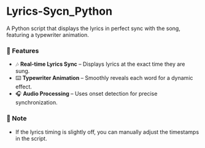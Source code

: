 # Lyrics-Sycn_Python
A Python script that displays the lyrics in perfect sync with the song, featuring a typewriter animation.

### **📌 Features**  
- 🎶 **Real-time Lyrics Sync** – Displays lyrics at the exact time they are sung.  
- ⌨️ **Typewriter Animation** – Smoothly reveals each word for a dynamic effect.  
- 🎧 **Audio Processing** – Uses onset detection for precise synchronization.  

### **📌 Note**  
- If the lyrics timing is slightly off, you can manually adjust the timestamps in the script.  
